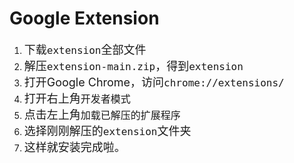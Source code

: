 # Google Extension
1. <font size="4">下载<kbd>extension</kbd>全部文件</font>
2. <font size="4">解压<kbd>extension-main.zip</kbd>，得到<kbd>extension</kbd></font>
3. <font size="4">打开Google Chrome，访问<kbd>chrome://extensions/</kbd></font>
5. <font size="4">打开右上角<kbd>开发者模式</kbd></font>
7. <font size="4">点击左上角<kbd>加载已解压的扩展程序</kbd></font>
8. <font size="4">选择刚刚解压的<kbd>extension</kbd>文件夹</font>
9. <font size="4">这样就安装完成啦。</font>

